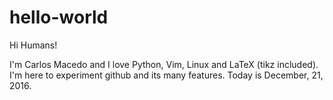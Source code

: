# hello-world

Hi Humans!

I'm Carlos Macedo and I love Python, Vim, Linux and LaTeX (tikz included).
I'm here to experiment github and its many features.
Today is December, 21, 2016.
